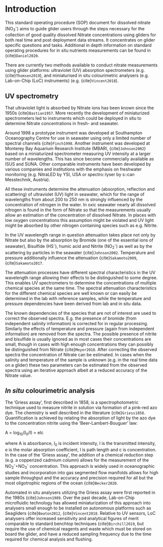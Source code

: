 # Introduction

This standard operating procedure (SOP) document for dissolved nitrate (NO<sub>3</sub><sup>-</sup>) aims to guide glider users through the steps necessary for the collection of good quality dissolved Nitrate concentrations using gliders for both real time and post deployment data streams. 
It concentrates on glider specific questions and tasks. 
Additional in depth information on standard operating procedures for in situ nutrients measurements can be found in {cite}`Daniel2020`.

There are currently two methods available to conduct nitrate measurements using glider platforms: ultraviolet (UV) absorption spectrometers (e.g. {cite}`Thomsen2019`), and miniaturised in situ colourimetric analysers (e.g. Lab-on-Chip (LoC) instruments) (e.g. {cite}`Vincent2018`).

## UV spectrometry
That ultraviolet light is absorbed by Nitrate ions has been known since the 1950s {cite}`Bastian1957`. 
More recently the development of miniaturized spectrometers led to instruments which could be deployed in situ to determine Nitrate concentrations in fresh- and seawater.

Around 1998 a prototype instrument was developed at Southampton Oceanography Centre for use in seawater using only a limited number of spectral channels {cite}`Finch1998`. 
Another instrument was developed at Monterey Bay Aquarium Research Institute (MBARI, {cite}`Johnson2002`) based on a miniaturized spectrometer measuring UV intensity at a larger number of wavelengths. This has since become commercially available as ISUS and  SUNA.
Other comparable instruments have been developed by various companies and institutions with the emphasis on freshwater monitoring (e.g. NitraLED by YSI, USA or spectro::lyser by s::can Messtechnik, Austria).

All these instruments determine the attenuation (absorption, reflection and scattering) of ultraviolet (UV) light in seawater, which for the range of wavelengths from about 200 to 250 nm is strongly influenced by the concentration of nitrogen in the water. 
In oxic seawater nearly all dissolved nitrogen is found in the form of Nitrate so that the measurements usually allow an estimation of the concentration of dissolved Nitrate. 
In places with low oxygen concentrations this assumption might be violated and UV light might be absorbed by other nitrogen containing species such as e.g. Nitrite.

In the UV wavelength range in question attenuation takes place not only by Nitrate but also by the absorption by Bromide (one of the essential ions of seawater), Bisulfide (HS<sup>-</sup>), humic acid and Nitrite (NO<sub>2</sub><sup>-</sup>) as well as by the scattering by particles in the seawater {cite}`Johnson2002`. 
Temperature and pressure additionally influence the attenuation {cite}`Sakamoto2009`, {cite}`Sakamoto2017`.

The attenuation processes have different spectral characteristics in the UV wavelength range allowing their effects to be distinguished to some degree. 
This enables UV spectrometers to determine the concentrations of multiple chemical species at the same time. 
The spectral attenuation characteristics for the different chemical species are well known or can easily be determined in the lab with reference samples, while the temperature and pressure dependencies have been derived from lab and in situ data.

The known dependencies of the species that are not of interest are used to correct the observed spectra. 
E.g. the presence of bromide (from independent salinity information) is corrected for in regular processing. 
Similarly the effects of temperature and pressure (again from independent information) are removed from the spectra. 
The possible presence of nitrite and bisulfide is usually ignored as in most cases their concentrations are small, though in cases with high enough concentrations they can possibly be distinguished from Nitrate {cite}`Meyer2018`. 
After correcting the observed spectra the concentration of Nitrate can be estimated. 
In cases when the salinity and temperature of the sample is unknown (e.g. in the real time data on a glider) these two parameters can be estimated from the observed spectra using an iterative approach albeit at a reduced accuracy of the Nitrate value.  

## *In situ* colourimetric analysis
The ‘Griess assay’, first described in 1858, is a spectrophotometric technique used to measure nitrite in solution via formation of a pink-red azo dye. The chemistry is well described in the literature {cite}`Griess1858`.
Quantification is achieved by relating the absorption of light by the azo dye to the concentration nitrite using the ‘Beer-Lambert-Bouguer’ law:

A = log<sub>10</sub>(I<sub>0</sub>/I) = elc

where A is absorbance, I<sub>0</sub> is incident intensity, I is the transmitted intensity, e is the molar absorption coefficient, l is path length and c is concentration. 
In the case of the ‘Griess assay’, the addition of a chemical reduction step (e.g. a copperized cadmium column) allows for the measurement of the NO<sub>2</sub><sup>-</sup>+NO<sub>3</sub><sup>-</sup> concentration. 
This approach is widely used in oceanographic studies and incorporation into gas segmented flow manifolds allows for high sample throughput and the accuracy and precision required for all but the most oligotrophic regions of the ocean {cite}`Becker2020`. 

Automated in situ analysers utilizing the Griess assay were first reported in the 1980s {cite}`Johnson1989`. 
Over the past decade, Lab-on-Chip microfluidic technology has allowed miniaturization of this approach into analysers small enough to be installed on autonomous platforms such as Seagliders {cite}`Beaton2012`, {cite}`Vincent2018`. 
Relative to UV sensors, LoC analysers offer increased sensitivity and analytical figures of merit comparable to standard benchtop techniques {cite}`Birchill2019`, but require the use of chemical reagents and waste which must be stored on board the glider, and have a reduced sampling frequency due to the time required for chemical analysis and flushing.

